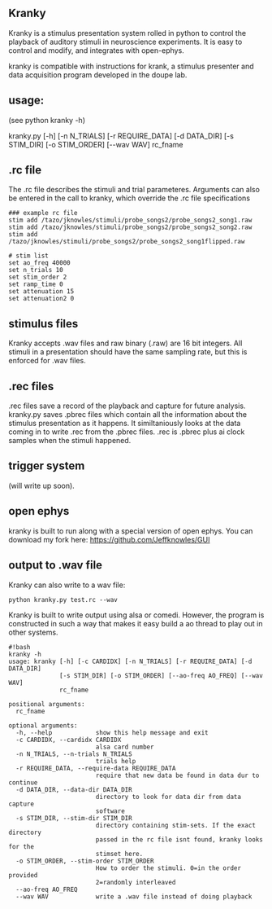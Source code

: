 ## Kranky

Kranky is a stimulus presentation system rolled in python to control the playback of auditory stimuli in neuroscience experiments. It is easy to control and modify, and integrates with open-ephys.  

kranky is compatible with instructions for krank, a stimulus presenter and data acquisition program developed in the doupe lab. 


## usage: 
(see python kranky -h)

kranky.py [-h] [-n N_TRIALS] 
[-r REQUIRE_DATA] [-d DATA_DIR]
                 [-s STIM_DIR] [-o STIM_ORDER] [--wav WAV]
                 rc_fname



## .rc file
The .rc file describes the stimuli and trial parameteres.  Arguments can also be entered in the call to kranky, which override the .rc file specifications


```
### example rc file
stim add /tazo/jknowles/stimuli/probe_songs2/probe_songs2_song1.raw
stim add /tazo/jknowles/stimuli/probe_songs2/probe_songs2_song2.raw
stim add /tazo/jknowles/stimuli/probe_songs2/probe_songs2_song1flipped.raw

# stim list
set ao_freq 40000
set n_trials 10
set stim_order 2
set ramp_time 0
set attenuation 15
set attenuation2 0

```


## stimulus files
Kranky accepts .wav files and raw binary (.raw) are 16 bit integers. All stimuli in a presentation should have the same sampling rate, but this is enforced for .wav files.  
## .rec files
.rec files save a record of the playback and capture for future analysis. kranky.py saves .pbrec files which contain all the information about the stimulus presentation as it happens. It similtaniously looks at the data coming in to write .rec from the .pbrec files.  .rec is .pbrec plus ai clock samples when the stimuli happened.

## trigger system
(will write up soon). 

## open ephys
kranky is built to run along with a special version of open ephys.  You can download my fork here:
https://github.com/Jeffknowles/GUI
## output to .wav file
Kranky can also write to a wav file:  

	python kranky.py test.rc --wav



Kranky is built to write output using alsa or comedi.  However, the program is constructed in such a way that makes it easy build a ao thread to play out in other systems.


```
#!bash
kranky -h
usage: kranky [-h] [-c CARDIDX] [-n N_TRIALS] [-r REQUIRE_DATA] [-d DATA_DIR]
              [-s STIM_DIR] [-o STIM_ORDER] [--ao-freq AO_FREQ] [--wav WAV]
              rc_fname

positional arguments:
  rc_fname

optional arguments:
  -h, --help            show this help message and exit
  -c CARDIDX, --cardidx CARDIDX
                        alsa card number
  -n N_TRIALS, --n-trials N_TRIALS
                        trials help
  -r REQUIRE_DATA, --require-data REQUIRE_DATA
                        require that new data be found in data dur to continue
  -d DATA_DIR, --data-dir DATA_DIR
                        directory to look for data dir from data capture
                        software
  -s STIM_DIR, --stim-dir STIM_DIR
                        directory containing stim-sets. If the exact directory
                        passed in the rc file isnt found, kranky looks for the
                        stimset here.
  -o STIM_ORDER, --stim-order STIM_ORDER
                        How to order the stimuli. 0=in the order provided
                        2=randomly interleaved
  --ao-freq AO_FREQ
  --wav WAV             write a .wav file instead of doing playback


```
